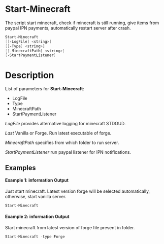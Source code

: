 # Start-Minecraft

The script start minecraft, check if minecraft is still running, give items from paypal IPN payments, automatically restart server after crash.


``` Powershell
Start-Minecraft
[[-LogFile] <string>]
[[-Type] <string>]
[[-MinecraftPath] <string>]
[-StartPaymentListener]
```     

# Description

List of parameters for **Start-Minecraft**:

* LogFile
* Type
* MinecraftPath
* StartPaymentListener

_LogFile_ provides alternative logging for minecraft STDOUD.

_Last_ Vanilla or Forge. Run latest executable of forge.

_MinecraftPath_ specifies from which folder to run server.

_StartPaymentListener_ run paypal listener for IPN notifications.


## Examples

#### Example 1: information Output
Just start minecraft. Latest version forge will be selected automatically, otherwise, start vanilla server.

``` Powershell
Start-Minecraft
````

#### Example 2: information Output

Start minecraft from latest version of forge file present in folder.

``` Powershell
Start-Minecraft -type Forge
````